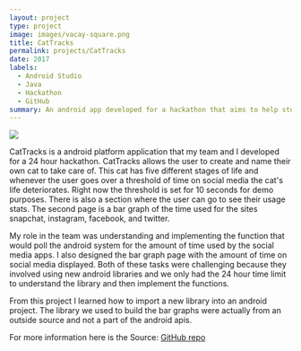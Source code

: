 ```yaml
---
layout: project
type: project
image: images/vacay-square.png
title: CatTracks
permalink: projects/CatTracks
date: 2017
labels:
  - Android Studio
  - Java
  - Hackathon
  - GitHub
summary: An android app developed for a hackathon that aims to help students restrain from social media.
---
```


<img class="ui medium right floated rounded image" src="../images/vacay-home-page.png">

CatTracks is a android platform application that my team and I developed for a 24 hour hackathon. CatTracks allows the user to create and name their own cat to take care of. This cat has five different stages of life and whenever the user goes over a threshold of time on social media the cat's life deteriorates. Right now the threshold is set for 10 seconds for demo purposes. There is also a section where the user can go to see their usage stats. The second page is a bar graph of the time used for the sites snapchat, instagram, facebook, and twitter.

My role in the team was understanding and implementing the function that would poll the android system for the amount of time used by the social media apps. I also designed the bar graph page with the amount of time on social media displayed. Both of these tasks were challenging because they involved using new android libraries and we only had the 24 hour time limit to understand the library and then implement the functions.

From this project I learned how to import a new library into an android project. The library we used to build the bar graphs were actually from an outside source and not a part of the android apis.

For more information here is the Source: <a href="https://github.com/joshuaccl/CatTracks-AndroidApp"><i class="large github icon"></i>GitHub repo</a>
